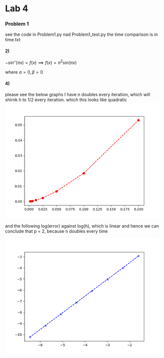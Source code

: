 # Lab 4

### Problem 1
see the code in Problem1.py nad Problem1_test.py
the time comparison is in time.txt

#### 2) 
$-sin''(\pi x) = f(x) \implies f(x) = \pi ^2 sin(\pi x)$

where $\alpha = 0,\beta = 0$

#### 4)
please see the below graphs
I have n doubles every iteration, which will shirnk h to 1/2 every iteration. which this looks like quadratic
![error against h](error_h.png)

and the following log(error) against log(h), which is linear and hence we can conclude that p = 2, because n doubles every time

![log err ](log_err_h.png)